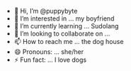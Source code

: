 - 👋 Hi, I’m @puppybyte
- 👀 I’m interested in ...  my boyfriend
- 🌱 I’m currently learning ... Sudolang
- 💞️ I’m looking to collaborate on ...
- 📫 How to reach me ... the dog house 
- 😄 Pronouns: ... she/her
- ⚡ Fun fact: ... I love dogs

<!---
puppybyte/puppybyte is a ✨ special ✨ repository because its `README.md` (this file) appears on your GitHub profile.
You can click the Preview link to take a look at your changes.
--->
